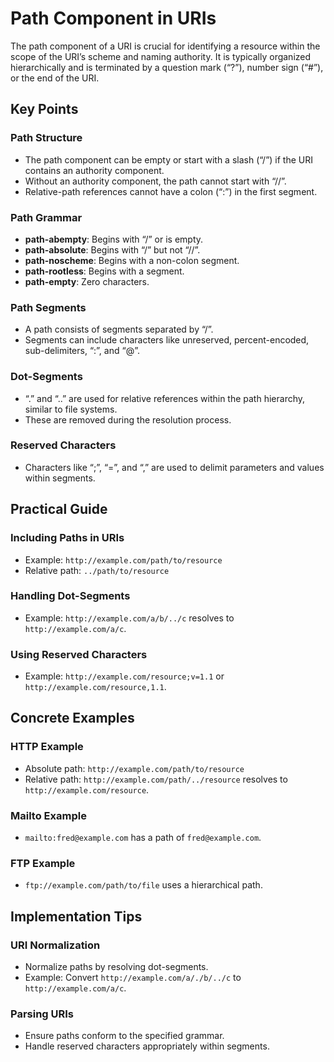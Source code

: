 # Path Component in URIs

The path component of a URI is crucial for identifying a resource within the scope of the URI’s scheme and naming authority. It is typically organized hierarchically and is terminated by a question mark (“?”), number sign (“#”), or the end of the URI.

## Key Points

### Path Structure
* The path component can be empty or start with a slash (“/”) if the URI contains an authority component.
* Without an authority component, the path cannot start with “//”.
* Relative-path references cannot have a colon (“:”) in the first segment.

### Path Grammar
* **path-abempty**: Begins with “/” or is empty.
* **path-absolute**: Begins with “/” but not “//”.
* **path-noscheme**: Begins with a non-colon segment.
* **path-rootless**: Begins with a segment.
* **path-empty**: Zero characters.

### Path Segments
* A path consists of segments separated by “/”.
* Segments can include characters like unreserved, percent-encoded, sub-delimiters, “:”, and “@”.

### Dot-Segments
* “.” and “..” are used for relative references within the path hierarchy, similar to file systems.
* These are removed during the resolution process.

### Reserved Characters
* Characters like “;”, “=”, and “,” are used to delimit parameters and values within segments.

## Practical Guide

### Including Paths in URIs
* Example: `http://example.com/path/to/resource`
* Relative path: `../path/to/resource`

### Handling Dot-Segments
* Example: `http://example.com/a/b/../c` resolves to `http://example.com/a/c`.

### Using Reserved Characters
* Example: `http://example.com/resource;v=1.1` or `http://example.com/resource,1.1`.

## Concrete Examples

### HTTP Example
* Absolute path: `http://example.com/path/to/resource`
* Relative path: `http://example.com/path/../resource` resolves to `http://example.com/resource`.

### Mailto Example
* `mailto:fred@example.com` has a path of `fred@example.com`.

### FTP Example
* `ftp://example.com/path/to/file` uses a hierarchical path.

## Implementation Tips

### URI Normalization
* Normalize paths by resolving dot-segments.
* Example: Convert `http://example.com/a/./b/../c` to `http://example.com/a/c`.

### Parsing URIs
* Ensure paths conform to the specified grammar.
* Handle reserved characters appropriately within segments.